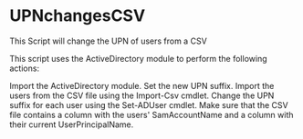 # UPNchangesCSV
This Script will change the UPN of users from a CSV

This script uses the ActiveDirectory module to perform the following actions:

Import the ActiveDirectory module.
Set the new UPN suffix.
Import the users from the CSV file using the Import-Csv cmdlet.
Change the UPN suffix for each user using the Set-ADUser cmdlet.
Make sure that the CSV file contains a column with the users' SamAccountName and a column with their current UserPrincipalName.
